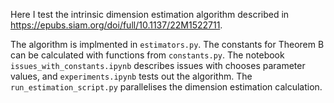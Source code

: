 Here I test the intrinsic dimension estimation algorithm described in https://epubs.siam.org/doi/full/10.1137/22M1522711.

The algorithm is implmented in `estimators.py`. The constants for Theorem B can be calculated with functions from `constants.py`. The notebook `issues_with_constants.ipynb` describes issues with chooses parameter values, and `experiments.ipynb` tests out the algorithm. The `run_estimation_script.py` parallelises the dimension estimation calculation.
